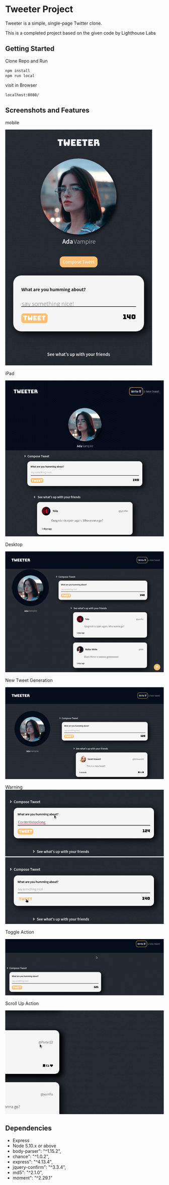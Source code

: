 # Tweeter Project

Tweeter is a simple, single-page Twitter clone.

This is a completed project based on the given code by Lighthouse Labs

## Getting Started

Clone Repo and Run

```
npm install
npm run local
```

visit in Browser

```
localhost:8080/
```

## Screenshots and Features

mobile

![iPad](./screenshots/mobile.png)

iPad

![iPad](./screenshots/ipad.png)

Desktop

![Desktop](./screenshots/desktop.png)

New Tweet Generation

![New Tweet Generation](./screenshots/newTweet.png)

Warning
![Too Long](./screenshots/warningContentTooLong.gif)
![No Content](./screenshots/warningNoContent.gif)

Toggle Action

![Toggle Action](./screenshots/toggleAction.gif)

Scroll Up Action

![Scroll Up Action](./screenshots/scrollupAction.gif)

## Dependencies

- Express
- Node 5.10.x or above
- body-parser": "^1.15.2",
- chance": "^1.0.2",
- express": "^4.13.4",
- jquery-confirm": "^3.3.4",
- md5": "^2.1.0",
- moment": "^2.29.1"
